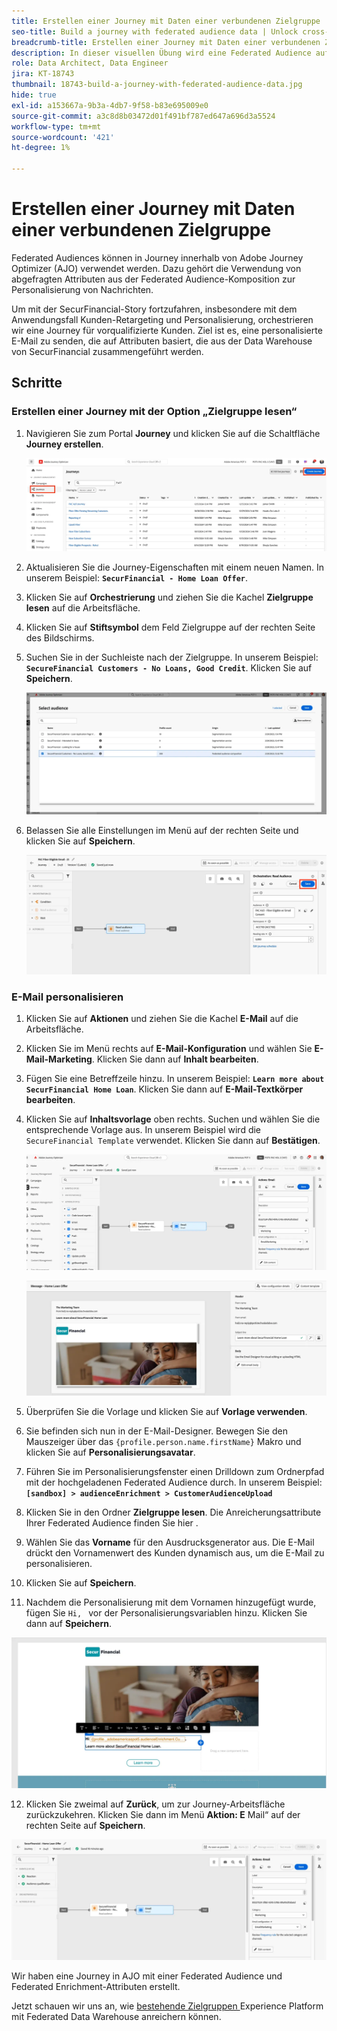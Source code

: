 ```yaml
---
title: Erstellen einer Journey mit Daten einer verbundenen Zielgruppe
seo-title: Build a journey with federated audience data | Unlock cross-channel insights with Federated Audience Composition
breadcrumb-title: Erstellen einer Journey mit Daten einer verbundenen Zielgruppe
description: In dieser visuellen Übung wird eine Federated Audience auf einer Journey Optimizer-Journey verwendet.
role: Data Architect, Data Engineer
jira: KT-18743
thumbnail: 18743-build-a-journey-with-federated-audience-data.jpg
hide: true
exl-id: a153667a-9b3a-4db7-9f58-b83e695009e0
source-git-commit: a3c8d8b03472d01f491bf787ed647a696d3a5524
workflow-type: tm+mt
source-wordcount: '421'
ht-degree: 1%

---
```


# Erstellen einer Journey mit Daten einer verbundenen Zielgruppe

Federated Audiences können in Journey innerhalb von Adobe Journey Optimizer (AJO) verwendet werden. Dazu gehört die Verwendung von abgefragten Attributen aus der Federated Audience-Komposition zur Personalisierung von Nachrichten.

Um mit der SecurFinancial-Story fortzufahren, insbesondere mit dem Anwendungsfall Kunden-Retargeting und Personalisierung, orchestrieren wir eine Journey für vorqualifizierte Kunden. Ziel ist es, eine personalisierte E-Mail zu senden, die auf Attributen basiert, die aus der Data Warehouse von SecurFinancial zusammengeführt werden.

## Schritte

### Erstellen einer Journey mit der Option „Zielgruppe lesen“

1. Navigieren Sie zum Portal **Journey** und klicken Sie auf die Schaltfläche **Journey erstellen**.

   ![create-a-Journey](assets/create-journey.png)

2. Aktualisieren Sie die Journey-Eigenschaften mit einem neuen Namen. In unserem Beispiel: **`SecurFinancial - Home Loan Offer`**.

3. Klicken Sie auf **Orchestrierung** und ziehen Sie die Kachel **Zielgruppe lesen** auf die Arbeitsfläche.

4. Klicken Sie auf **Stiftsymbol** dem Feld Zielgruppe auf der rechten Seite des Bildschirms.

5. Suchen Sie in der Suchleiste nach der Zielgruppe. In unserem Beispiel: **`SecureFinancial Customers - No Loans, Good Credit`**. Klicken Sie auf **Speichern**.

   ![create-a-Journey](assets/select-audience.png)

6. Belassen Sie alle Einstellungen im Menü auf der rechten Seite und klicken Sie auf **Speichern**.

   ![save-audience-settings](assets/save-audience-settings.png)

### E-Mail personalisieren

1. Klicken Sie auf **Aktionen** und ziehen Sie die Kachel **E-Mail** auf die Arbeitsfläche.

2. Klicken Sie im Menü rechts auf **E-Mail-Konfiguration** und wählen Sie **E-Mail-Marketing**. Klicken Sie dann auf **Inhalt bearbeiten**.

3. Fügen Sie eine Betreffzeile hinzu. In unserem Beispiel: **`Learn more about SecurFinancial Home Loan`**. Klicken Sie dann auf **E-Mail-Textkörper bearbeiten**.

4. Klicken Sie auf **Inhaltsvorlage** oben rechts. Suchen und wählen Sie die entsprechende Vorlage aus. In unserem Beispiel wird die `SecureFinancial Template` verwendet. Klicken Sie dann auf **Bestätigen**.

   ![Journey-email-config](assets/journey-email-config.png)

   ![Journey-email-confirm](assets/journey-email-confirm.png)

5. Überprüfen Sie die Vorlage und klicken Sie auf **Vorlage verwenden**.

6. Sie befinden sich nun in der E-Mail-Designer. Bewegen Sie den Mauszeiger über das `{profile.person.name.firstName}` Makro und klicken Sie auf **Personalisierungsavatar**.

7. Führen Sie im Personalisierungsfenster einen Drilldown zum Ordnerpfad mit der hochgeladenen Federated Audience durch. In unserem Beispiel: **`[sandbox] > audienceEnrichment > CustomerAudienceUpload`**

8. Klicken Sie in den Ordner **Zielgruppe lesen**. Die Anreicherungsattribute Ihrer Federated Audience finden Sie hier .

9. Wählen Sie das **Vorname** für den Ausdrucksgenerator aus. Die E-Mail drückt den Vornamenwert des Kunden dynamisch aus, um die E-Mail zu personalisieren.

10. Klicken Sie auf **Speichern**.

11. Nachdem die Personalisierung mit dem Vornamen hinzugefügt wurde, fügen Sie `Hi, ` vor der Personalisierungsvariablen hinzu. Klicken Sie dann auf **Speichern**.

   ![Journey-email-save](assets/journey-email-save.png)

12. Klicken Sie zweimal auf **Zurück**, um zur Journey-Arbeitsfläche zurückzukehren. Klicken Sie dann im Menü **Aktion: E** Mail“ auf der rechten Seite auf **Speichern**.

   ![save-final-Journey](assets/save-final-journey.png)

Wir haben eine Journey in AJO mit einer Federated Audience und Federated Enrichment-Attributen erstellt.

Jetzt schauen wir uns an, wie [ bestehende Zielgruppen ](federated-audience-composition.md) Experience Platform mit Federated Data Warehouse anreichern können.
